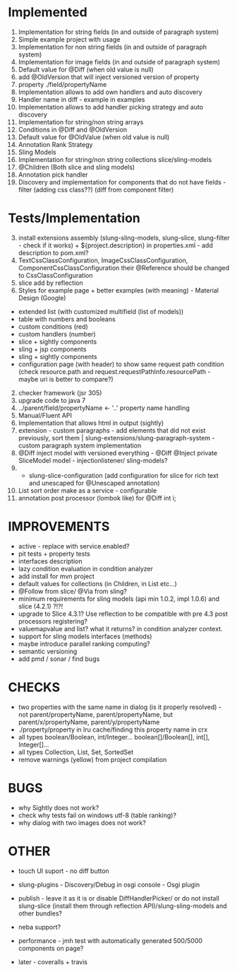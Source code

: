 # Implemented
1. Implementation for string fields (in and outside of paragraph system)
2. Simple example project with usage
3. Implementation for non string fields (in and outside of paragraph system)
4. Implementation for image fields (in and outside of paragraph system)
5. Default value for @Diff (when old value is null)
6. add @OldVersion that will inject versioned version of property
7. property ./field/propertyName
8. Implementation allows to add own handlers and auto discovery
9. Handler name in diff - example in examples
10. Implementation allows to add handler picking strategy and auto discovery
11. Implementation for string/non string arrays
12. Conditions in @Diff and @OldVersion
13. Default value for @OldValue (when old value is null)
14. Annotation Rank Strategy
15. Sling Models
16. Implementation for string/non string collections slice/sling-models
17. @Children (Both slice and sling models)
18. Annotation pick handler
19. Discovery and implementation for components that do not have fields - filter (adding css class??) (diff from component filter)

# Tests/Implementation
3. install extensions assembly (slung-sling-models, slung-slice, slung-filter - check if it works) + ${project.description} in properties.xml - add description to pom.xml?
3. TextCssClassConfiguration, ImageCssClassConfiguration, ComponentCssClassConfiguration their @Reference should be changed to CssClassConfiguration
4. slice add by reflection
1. Styles for example page + better examples (with meaning) - Material Design (Google)
  - extended list (with customized multifield (list of models))
  - table with numbers and booleans
  - custom conditions (red)
  - custom handlers (number)
  - slice + sightly components
  - sling + jsp components
  - sling + sightly components
  - configuration page (with header) to show same request path condition (check resource.path and request.requestPathInfo.resourcePath - maybe uri is better to compare?)
2. checker framework (jsr 305)
3. upgrade code to java 7
3. ../parent/field/propertyName <- '..' property name handling
4. Manual/Fluent API
5. Implementation that allows html in output (sightly)
6. extension - custom paragraphs - add elements that did not exist previously, sort them | slung-extensions/slung-paragraph-system - custom paragraph system implementation
7. @Diff inject model with versioned everything - @Diff @Inject private SliceModel model - injectionlistener/ sling-models?
9. - slung-slice-configuration (add configuration for slice for rich text and unescaped for @Unescaped annotation)
10. List sort order make as a service - configurable
11. annotation post processor (lombok like) for @Diff int i;

# IMPROVEMENTS
- active - replace with service.enabled?
- pit tests + property tests
- interfaces description
- lazy condition evaluation in condition analyzer
- add install for mvn project
- default values for collections (in Children, in List etc...)
- @Follow from slice/ @Via from sling?
- minimum requirements for sling models (api min 1.0.2, impl 1.0.6) and slice (4.2.1) ?!?!
- upgrade to Slice 4.3.1? Use reflection to be compatible with pre 4.3 post processors registering?
- valuemapvalue and list? what it returns? in condition analyzer context.
- support for sling models interfaces (methods)
- maybe introduce parallel ranking computing?
- semantic versioning
- add pmd / sonar / find bugs

# CHECKS
- two properties with the same name in dialog (is it properly resolved) - not parent/propertyName, parent/propertyName, but parent/x/propertyName, parent/y/propertyName
- ./property/property in lru cache/finding this property name in crx
- all types boolean/Boolean, int/Integer... boolean[]/Boolean[], int[], Integer[]...
- all types Collection<Boolean>, List<Boolean>, Set<Boolean>, SortedSet<Boolean>
- remove warnings (yellow) from project compilation

# BUGS
- why Sightly does not work?
- check why tests fail on windows utf-8 (table ranking)?
- why dialog with two images does not work?

# OTHER
- touch UI suport - no diff button
- slung-plugins - Discovery/Debug in osgi console - Osgi plugin
- publish - leave it as it is or disable DiffHandlerPicker/ or do not install slung-slice (install them through reflection API)/slung-sling-models and other bundles?
- neba support?
- performance - jmh test with automatically generated 500/5000 components on page?

- later - coveralls + travis